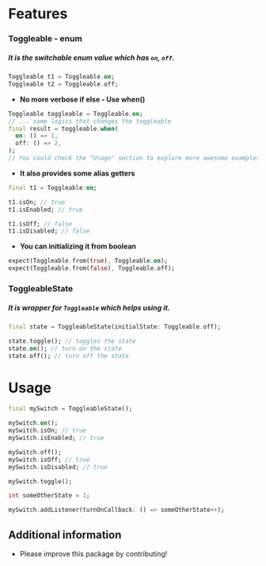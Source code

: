 # Features

### Toggleable - enum
##### It is the switchable enum value which has `on`, `off`.
```dart
Toggleable t1 = Toggleable.on;
Toggleable t2 = Toggleable.off;
```
- **No more verbose if else - Use when()**
```dart
Toggleable toggleable = Toggleable.on;
// ... some logics that changes the toggleable
final result = toggleable.when(
  on: () => 1,
  off: () => 2,
);
// You could check the "Usage" section to explore more awesome examples!
``` 

- **It also provides some alias getters**
```dart
final t1 = Toggleable.on;

t1.isOn; // true
t1.isEnabled; // true

t1.isOff; // false
t1.isDisabled; // false
```
- **You can initializing it from boolean**
```dart
expect(Toggleable.from(true), Toggleable.on);
expect(Toggleable.from(false), Toggleable.off);
```

### ToggleableState
##### It is wrapper for `Toggleable` which helps using it.
```dart
final state = ToggleableState(initialState: Toggleable.off);

state.toggle(); // toggles the state
state.on(); // turn on the state
state.off(); // turn off the state
```

# Usage

```dart
final mySwitch = ToggleableState();

mySwitch.on();
mySwitch.isOn; // true
mySwitch.isEnabled; // true

mySwitch.off();
mySwitch.isOff; // true
mySwitch.isDisabled; // true

mySwitch.toggle();

int someOtherState = 1;

mySwitch.addListener(turnOnCallback: () => someOtherState++);
```

## Additional information

- Please improve this package by contributing!
